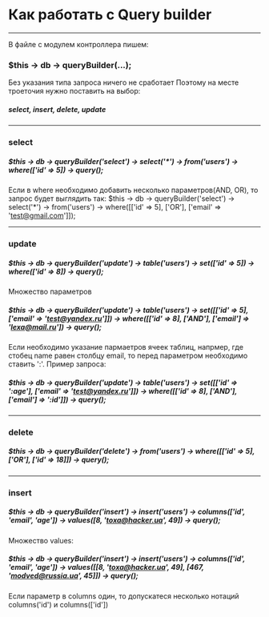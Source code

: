 # Как работать с Query builder
***

В файле с модулем контроллера пишем:
### $this -> db -> queryBuilder(...);
Без указания типа запроса ничего не сработает
Поэтому на месте троеточия нужно поставить на выбор:
##### select, insert, delete, update
***

### select
##### $this -> db -> queryBuilder('select') -> select('*') -> from('users') -> where(['id' => 5]) -> query();
Если в where необходимо добавить несколько параметров(AND, OR), то запрос будет выглядить так:
$this -> db -> queryBuilder('select') -> select('*') -> from('users') -> where([['id' => 5], ['OR'], ['email' => 'test@gmail.com']]);
***

### update

##### $this -> db -> queryBuilder('update') -> table('users') -> set(['id' => 5]) -> where(['id' => 8]) -> query();
Множество параметров
##### $this -> db -> queryBuilder('update') -> table('users') -> set([['id' => 5], ['email' => 'test@yandex.ru']]) -> where([['id' => 8], ['AND'], ['email'] => 'lexa@mail.ru']) -> query();

Если необходимо указание пармаетров ячеек таблиц, напрмер, где стобец name равен столбцу email, то перед параметром необходимо ставить ':'. 
Пример запроса:
##### $this -> db -> queryBuilder('update') -> table('users') -> set([['id' => ':age'], ['email' => 'test@yandex.ru']]) -> where([['id' => 8], ['AND'], ['email'] => ':id']]) -> query();
***
### delete

##### $this -> db -> queryBuilder('delete') -> from('users') -> where([['id' => 5], ['OR'], ['id' => 18]]) -> query();

***
### insert

##### $this -> db -> queryBuilder('insert') -> insert('users') -> columns(['id', 'email', 'age']) -> values([8, 'toxa@hacker.ua', 49]) -> query();
Множество values:
##### $this -> db -> queryBuilder('insert') -> insert('users') -> columns(['id', 'email', 'age']) -> values([[8, 'toxa@hacker.ua', 49], [467, 'modved@russia.ua', 45]]) -> query();
Если параметр в columns один, то допускатеся несколько нотаций columns('id') и columns(['id'])